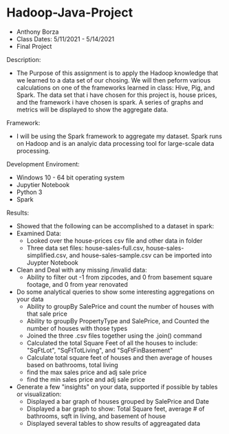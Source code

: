 # Hadoop-Java-Project
* Anthony Borza
* Class Dates: 5/11/2021 - 5/14/2021
* Final Project

Description: 

* The Purpose of this assignment is to apply the Hadoop knowledge that we learned to a data set of our chosing. We will then peform various calculations
  on one of the frameworks learned in class: Hive, Pig, and Spark. The data set that i have chosen for this project is, house prices, and the framework i have chosen
  is spark. A series of graphs and metrics will be displayed to show the aggregate data. 

Framework:

* I will be using the Spark framework to aggregate my dataset. Spark runs on Hadoop and is an analyic data processing tool for large-scale data processing. 

Development Enviroment:

* Windows 10 - 64 bit operating system
* Jupytier Notebook
* Python 3
* Spark 

Results:

* Showed that the following can be accomplished to a dataset in spark:
* Examined Data:
	* Looked over the house-prices csv file and other data in folder
	* Three data set files: house-sales-full.csv, house-sales-simplified.csv, and house-sales-sample.csv can be imported into Juypter Notebook
* Clean and Deal with any missing /invalid data:
	* Ability to filter out -1 from zipcodes, and 0 from basement square footage, and 0 from year renovated
* Do some analytical queries to show some interesting aggregations on your data
	* Ability to groupBy SalePrice and count the number of houses with that sale price
	* Ability to groupBy PropertyType and SalePrice, and Counted the number of houses with those types
	* Joined the three .csv files together using the .join() command
	* Calculated the total Square Feet of all the houses to include: "SqFtLot", "SqFtTotLiving", and "SqFtFinBasement"
	* Calculate total square feet of houses and then average of houses based on bathrooms, total living
	* find the max sales price and adj sale price
	* find the min sales price and adj sale price
* Generate a few "insights" on your data, supported if possible by tables or visualization:
	* Displayed a bar graph of houses grouped by SalePrice and Date
	* Displayed a bar graph to show: Total Square feet, average # of bathrooms, sqft in living, and basement of house
	* Displayed several tables to show results of aggreagated data






